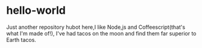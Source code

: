 # hello-world
Just another repository
hubot here,I like Node,js and Coffeescript(that's what I'm made of!),
I've had tacos on the moon and find them far superior to Earth tacos.
